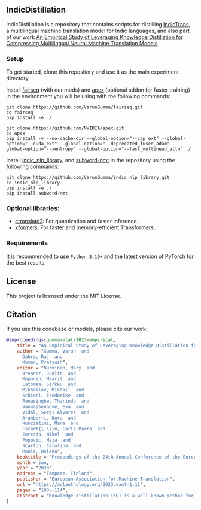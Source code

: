 ## IndicDistillation
IndicDistillation is a repository that contains scripts for distilling [IndicTrans](https://github.com/AI4Bharat/indicTrans), a multilingual machine translation model for Indic languages, and also part of our work [An Empirical Study of Leveraging Knowledge Distillation for Compressing Multilingual Neural Machine Translation Models](https://aclanthology.org/2023.eamt-1.11/)

### Setup
To get started, clone this repository and use it as the main experiment directory.

Install [fairseq](https://github.com/VarunGumma/fairseq) (with our mods) and [apex](https://github.com/NVIDIA/apex) (optional addon for faster training) in the environment you will be using with the following commands:
```
git clone https://github.com/VarunGumma/fairseq.git
cd fairseq
pip install -e ./
```
```
git clone https://github.com/NVIDIA/apex.git
cd apex
pip install -v --no-cache-dir --global-option="--cpp_ext" --global-option="--cuda_ext" --global-option="--deprecated_fused_adam" --global-option="--xentropy" --global-option="--fast_multihead_attn" ./
```

Install [indic_nlp_library](https://github.com/VarunGumma/indic_nlp_library), and [subword-nmt](https://github.com/rsennrich/subword-nmt) in the repository using the following commands:

```
git clone https://github.com/VarunGumma/indic_nlp_library.git
cd indic_nlp_library
pip install -e ./
pip install subword-nmt
```

### Optional libraries:
 - [ctranslate2](https://opennmt.net/CTranslate2/): For quantization and faster inference.
 - [xformers](https://github.com/facebookresearch/xformers): For faster and memory-efficient Transformers.


### Requirements
It is recommended to use `Python 3.10+` and the latest version of [PyTorch](https://pytorch.org/get-started/locally/) for the best results.

## License
This project is licensed under the MIT License.

## Citation
If you use this codebase or models, please cite our work:
```bibtex
@inproceedings{gumma-etal-2023-empirical,
    title = "An Empirical Study of Leveraging Knowledge Distillation for Compressing Multilingual Neural Machine Translation Models",
    author = "Gumma, Varun  and
      Dabre, Raj  and
      Kumar, Pratyush",
    editor = "Nurminen, Mary  and
      Brenner, Judith  and
      Koponen, Maarit  and
      Latomaa, Sirkku  and
      Mikhailov, Mikhail  and
      Schierl, Frederike  and
      Ranasinghe, Tharindu  and
      Vanmassenhove, Eva  and
      Vidal, Sergi Alvarez  and
      Aranberri, Nora  and
      Nunziatini, Mara  and
      Escart{\'\i}n, Carla Parra  and
      Forcada, Mikel  and
      Popovic, Maja  and
      Scarton, Carolina  and
      Moniz, Helena",
    booktitle = "Proceedings of the 24th Annual Conference of the European Association for Machine Translation",
    month = jun,
    year = "2023",
    address = "Tampere, Finland",
    publisher = "European Association for Machine Translation",
    url = "https://aclanthology.org/2023.eamt-1.11",
    pages = "103--114",
    abstract = "Knowledge distillation (KD) is a well-known method for compressing neural models. However, works focusing on distilling knowledge from large multilingual neural machine translation (MNMT) models into smaller ones are practically nonexistent, despite the popularity and superiority of MNMT. This paper bridges this gap by presenting an empirical investigation of knowledge distillation for compressing MNMT models. We take Indic to English translation as a case study and demonstrate that commonly used language-agnostic and language-aware KD approaches yield models that are 4-5x smaller but also suffer from performance drops of up to 3.5 BLEU. To mitigate this, we then experiment with design considerations such as shallower versus deeper models, heavy parameter sharing, multistage training, and adapters. We observe that deeper compact models tend to be as good as shallower non-compact ones and that fine-tuning a distilled model on a high-quality subset slightly boosts translation quality. Overall, we conclude that compressing MNMT models via KD is challenging, indicating immense scope for further research.",
}
```
